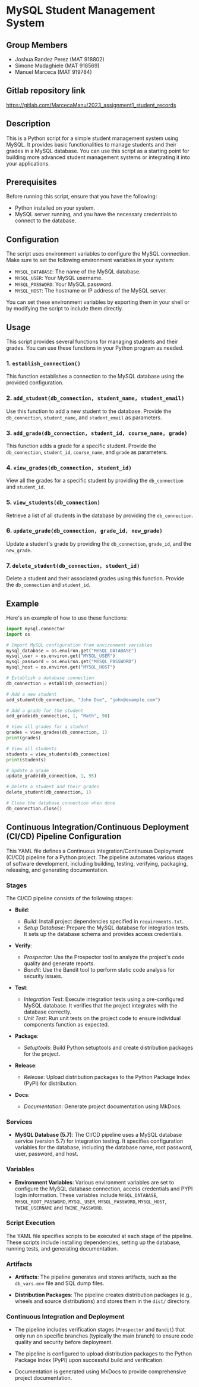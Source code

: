 # MySQL Student Management System

## Group Members

- Joshua Randez Perez (MAT 918802)
- Simone Madaghiele (MAT 918569)
- Manuel Marceca (MAT 919784)

## Gitlab repository link

https://gitlab.com/MarcecaManu/2023_assignment1_student_records

## Description

This is a Python script for a simple student management system using MySQL. It provides basic functionalities to manage students and their grades in a MySQL database. You can use this script as a starting point for building more advanced student management systems or integrating it into your applications.

## Prerequisites

Before running this script, ensure that you have the following:

- Python installed on your system.
- MySQL server running, and you have the necessary credentials to connect to the database.


## Configuration

The script uses environment variables to configure the MySQL connection. Make sure to set the following environment variables in your system:

- `MYSQL_DATABASE`: The name of the MySQL database.
- `MYSQL_USER`: Your MySQL username.
- `MYSQL_PASSWORD`: Your MySQL password.
- `MYSQL_HOST`: The hostname or IP address of the MySQL server.

You can set these environment variables by exporting them in your shell or by modifying the script to include them directly.

## Usage

This script provides several functions for managing students and their grades. You can use these functions in your Python program as needed.

### 1. `establish_connection()`

This function establishes a connection to the MySQL database using the provided configuration.

### 2. `add_student(db_connection, student_name, student_email)`

Use this function to add a new student to the database. Provide the `db_connection`, `student_name`, and `student_email` as parameters.

### 3. `add_grade(db_connection, student_id, course_name, grade)`

This function adds a grade for a specific student. Provide the `db_connection`, `student_id`, `course_name`, and `grade` as parameters.

### 4. `view_grades(db_connection, student_id)`

View all the grades for a specific student by providing the `db_connection` and `student_id`.

### 5. `view_students(db_connection)`

Retrieve a list of all students in the database by providing the `db_connection`.

### 6. `update_grade(db_connection, grade_id, new_grade)`

Update a student's grade by providing the `db_connection`, `grade_id`, and the `new_grade`.

### 7. `delete_student(db_connection, student_id)`

Delete a student and their associated grades using this function. Provide the `db_connection` and `student_id`.

## Example

Here's an example of how to use these functions:

```python
import mysql.connector
import os

# Import MySQL configuration from environment variables
mysql_database = os.environ.get("MYSQL_DATABASE")
mysql_user = os.environ.get("MYSQL_USER")
mysql_password = os.environ.get("MYSQL_PASSWORD")
mysql_host = os.environ.get("MYSQL_HOST")

# Establish a database connection
db_connection = establish_connection()

# Add a new student
add_student(db_connection, "John Doe", "john@example.com")

# Add a grade for the student
add_grade(db_connection, 1, "Math", 90)

# View all grades for a student
grades = view_grades(db_connection, 1)
print(grades)

# View all students
students = view_students(db_connection)
print(students)

# Update a grade
update_grade(db_connection, 1, 95)

# Delete a student and their grades
delete_student(db_connection, 1)

# Close the database connection when done
db_connection.close()
```

## Continuous Integration/Continuous Deployment (CI/CD) Pipeline Configuration

This YAML file defines a Continuous Integration/Continuous Deployment (CI/CD) pipeline for a Python project. The pipeline automates various stages of software development, including building, testing, verifying, packaging, releasing, and generating documentation.

### Stages

The CI/CD pipeline consists of the following stages:

- **Build**:
    - *Build*: Install project dependencies specified in `requirements.txt`.
    - *Setup Database*: Prepare the MySQL database for integration tests. It sets up the database schema and provides access credentials.

- **Verify**:
    - *Prospector*: Use the Prospector tool to analyze the project's code quality and generate reports.
    - *Bandit*: Use the Bandit tool to perform static code analysis for security issues.

- **Test**:
    - *Integration Test*: Execute integration tests using a pre-configured MySQL database. It verifies that the project integrates with the database correctly.
    - *Unit Test*: Run unit tests on the project code to ensure individual components function as expected.

- **Package**:
    - *Setuptools*: Build Python setuptools and create distribution packages for the project.

- **Release**:
    - *Release*: Upload distribution packages to the Python Package Index (PyPI) for distribution.

- **Docs**: 
    - *Documentation*: Generate project documentation using MkDocs.

### Services

- **MySQL Database (5.7)**: The CI/CD pipeline uses a MySQL database service (version 5.7) for integration testing. It specifies configuration variables for the database, including the database name, root password, user, password, and host.

### Variables

- **Environment Variables**: Various environment variables are set to configure the MySQL database connection, access credentials and PYPI login information. These variables include `MYSQL_DATABASE`, `MYSQL_ROOT_PASSWORD`, `MYSQL_USER`, `MYSQL_PASSWORD`, `MYSQL_HOST`, `TWINE_USERNAME` and `TWINE_PASSWORD`.

### Script Execution

The YAML file specifies scripts to be executed at each stage of the pipeline. These scripts include installing dependencies, setting up the database, running tests, and generating documentation.

### Artifacts

- **Artifacts**: The pipeline generates and stores artifacts, such as the `db_vars.env` file and SQL dump files.

- **Distribution Packages**: The pipeline creates distribution packages (e.g., wheels and source distributions) and stores them in the `dist/` directory.

### Continuous Integration and Deployment

- The pipeline includes verification stages (`Prospector` and `Bandit`) that only run on specific branches (typically the main branch) to ensure code quality and security before deployment.

- The pipeline is configured to upload distribution packages to the Python Package Index (PyPI) upon successful build and verification.

- Documentation is generated using MkDocs to provide comprehensive project documentation.

